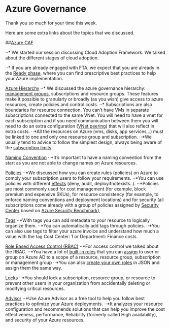 # Azure Governance

Thank you so much for your time this week.

Here are some extra links about the topics that we discussed.

##[Azure CAF](https://aka.ms/caf) 

⋅⋅*	We started our session discussing Cloud Adoption Framework. We talked about the different stages of cloud adoption. 

⋅⋅*	If you are already engaged with FTA, we expect that you are already in the [Ready phase](https://docs.microsoft.com/en-us/azure/cloud-adoption-framework/ready/enterprise-scale/design-guidelines), where you can find prescriptive best practices to help your Azure implementation.

[Azure Hierarchy](https://docs.microsoft.com/en-us/azure/cloud-adoption-framework/decision-guides/subscriptions/) 
⋅⋅*	We discussed the azure governance hierarchy: [management groups](https://docs.microsoft.com/en-us/azure/governance/management-groups/overview), subscriptions and resource groups. These features make it possible to granularly or broadly (as you wish) give access to azure resources, create policies and control costs. 
⋅⋅*	Subscriptions are also boundaries for resource connection. You can’t have VMs in separate subscriptions connected to the same VNet. You will need to have a vnet for each subscription and if you need communication between them you will need to do an extra configuration ([VNet peering](https://docs.microsoft.com/en-us/azure/virtual-network/virtual-network-peering-overview)) that will also reflect in extra costs.
⋅⋅*All the resources on Azure (vms, disks, app services,..) must be linked to one and only one resource group and subscription.
⋅⋅*We usually tend to advice to follow the simplest design, always being aware of the [subscription limits](https://docs.microsoft.com/en-us/azure/azure-resource-manager/management/azure-subscription-service-limits). 

[Naming Convention](https://docs.microsoft.com/en-us/azure/cloud-adoption-framework/ready/azure-best-practices/resource-naming)
⋅⋅*It’s important to have a naming convention from the start as you are not able to change names on Azure resources.

[Policies](https://docs.microsoft.com/en-us/azure/governance/policy/overview)
⋅⋅*We discussed how you can create rules (policies) on Azure to comply your subscription users to follow your requirements. 
⋅⋅*You can use policies with different [effects](https://docs.microsoft.com/en-us/azure/governance/policy/concepts/effects) (deny, audit, deployifnotexists..).
⋅⋅*Policies are most commonly used for cost management (for example, block premium and expensive SKUs), for resource consistency (for example, to enforce naming conventions and deployment locations) and for security (all subscriptions come already with a group of policies assigned by [Security Center](https://docs.microsoft.com/en-us/azure/security-center/security-center-introduction) based on [Azure Security Benchmark](https://docs.microsoft.com/en-us/azure/security-center/recommendations-reference)), 

[Tags](https://docs.microsoft.com/en-us/azure/azure-resource-manager/management/tag-resources?tabs=json)
⋅⋅*With tags you can add metadata to your resource to logically organize them.
⋅⋅*You can automatically add tags through policies. 
⋅⋅*You can also use tags to filter your azure invoice and understand how much a value with the tag Cost Center: 1 or Department: Finance costs. 


[Role Based Access Control (RBAC)](https://docs.microsoft.com/en-us/azure/role-based-access-control/overview)
⋅⋅*For access control we talked about the RBAC.
⋅⋅*You have a lot of [built-in roles](https://docs.microsoft.com/en-us/azure/role-based-access-control/built-in-roles) that you can [assign](https://docs.microsoft.com/en-us/azure/role-based-access-control/role-assignments-portal?tabs=current) to user or group on Azure AD to a scope of a resource, resource group, subscription or management group
⋅⋅*You can also [create your own roles](https://docs.microsoft.com/en-us/azure/role-based-access-control/custom-roles) in JSON and assign them the same way.

[Locks](https://docs.microsoft.com/en-us/azure/azure-resource-manager/management/lock-resources?tabs=json)
⋅⋅*You should lock a subscription, resource group, or resource to prevent other users in your organization from accidentally deleting or modifying critical resources.

[Advisor](https://docs.microsoft.com/en-us/azure/advisor/advisor-overview)
⋅⋅*Use Azure Advisor as a free tool to help you follow best practices to optimize your Azure deployments. 
⋅⋅*It analyzes your resource configuration and recommends solutions that can help you improve the cost effectiveness, performance, Reliability (formerly called High availability), and security of your Azure resources.
